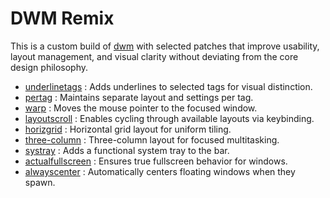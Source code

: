# DWM Remix

This is a custom build of [dwm](https://dwm.suckless.org/) with selected patches that improve usability, layout management, and visual clarity without deviating from the core design philosophy.

- [underlinetags](https://dwm.suckless.org/patches/underlinetags/) : Adds underlines to selected tags for visual distinction.
- [pertag](https://dwm.suckless.org/patches/pertag/) : Maintains separate layout and settings per tag.
- [warp](https://dwm.suckless.org/patches/warp/) : Moves the mouse pointer to the focused window.
- [layoutscroll](https://dwm.suckless.org/patches/layoutscroll/) : Enables cycling through available layouts via keybinding.
- [horizgrid](https://dwm.suckless.org/patches/horizgrid/) : Horizontal grid layout for uniform tiling.
- [three-column](https://dwm.suckless.org/patches/three-column/) : Three-column layout for focused multitasking.
- [systray](https://dwm.suckless.org/patches/systray/) : Adds a functional system tray to the bar.
- [actualfullscreen](https://dwm.suckless.org/patches/actualfullscreen/) : Ensures true fullscreen behavior for windows.
- [alwayscenter](https://dwm.suckless.org/patches/alwayscenter/) : Automatically centers floating windows when they spawn.
